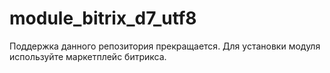 # module_bitrix_d7_utf8
Поддержка данного репозитория прекращается. Для установки модуля используйте маркетплейс битрикса.
